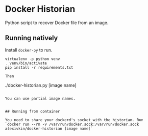 # Docker Historian

Python script to recover Docker file from an image.

## Running natively

Install `docker-py` to run.

```
virtualenv -p python venv
. venv/bin/activate
pip install -r requirements.txt

Then

```
./docker-historian.py [image name]
```

You can use partial image names.


## Running from container

You need to share your dockerd's socket with the historian. Run `docker run --rm -v /var/run/docker.sock:/var/run/docker.sock alexivkin/docker-historian [image name]`
